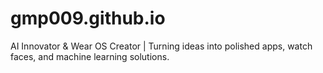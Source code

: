 # gmp009.github.io
AI Innovator &amp; Wear OS Creator | Turning ideas into polished apps, watch faces, and machine learning solutions.

